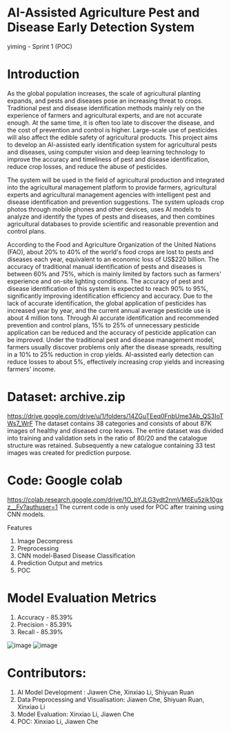 # AI-Assisted Agriculture Pest and Disease Early Detection System
yiming - Sprint 1 (POC)

# Introduction

As the global population increases, the scale of agricultural planting expands, and pests and diseases pose an increasing threat to crops. Traditional pest and disease identification methods mainly rely on the experience of farmers and agricultural experts, and are not accurate enough. At the same time, it is often too late to discover the disease, and the cost of prevention and control is higher. Large-scale use of pesticides will also affect the edible safety of agricultural products. This project aims to develop an AI-assisted early identification system for agricultural pests and diseases, using computer vision and deep learning technology to improve the accuracy and timeliness of pest and disease identification, reduce crop losses, and reduce the abuse of pesticides.

The system will be used in the field of agricultural production and integrated into the agricultural management platform to provide farmers, agricultural experts and agricultural management agencies with intelligent pest and disease identification and prevention suggestions. The system uploads crop photos through mobile phones and other devices, uses AI models to analyze and identify the types of pests and diseases, and then combines agricultural databases to provide scientific and reasonable prevention and control plans.

According to the Food and Agriculture Organization of the United Nations (FAO), about 20% to 40% of the world's food crops are lost to pests and diseases each year, equivalent to an economic loss of US$220 billion. The accuracy of traditional manual identification of pests and diseases is between 60% and 75%, which is mainly limited by factors such as farmers' experience and on-site lighting conditions. The accuracy of pest and disease identification of this system is expected to reach 90% to 95%, significantly improving identification efficiency and accuracy. Due to the lack of accurate identification, the global application of pesticides has increased year by year, and the current annual average pesticide use is about 4 million tons. Through AI accurate identification and recommended prevention and control plans, 15% to 25% of unnecessary pesticide application can be reduced and the accuracy of pesticide application can be improved. Under the traditional pest and disease management model, farmers usually discover problems only after the disease spreads, resulting in a 10% to 25% reduction in crop yields. AI-assisted early detection can reduce losses to about 5%, effectively increasing crop yields and increasing farmers' income.

# Dataset: archive.zip 
https://drive.google.com/drive/u/1/folders/14ZGuTEeq0FnbUme3Ab_QS3IoTWs7_WrF 
The dataset contains 38 categories and consists of about 87K images of healthy and diseased crop leaves. The entire dataset was divided into training and validation sets in the ratio of 80/20 and the catalogue structure was retained. Subsequently a new catalogue containing 33 test images was created for prediction purpose.

# Code: Google colab 
https://colab.research.google.com/drive/1O_bYJLG3ydt2nmVM6Eu5zik10gxz__Fv?authuser=1
The current code is only used for POC after training using CNN models.

Features
1. Image Decompress
2. Preprocessing
3. CNN model-Based Disease Classification
4. Prediction Output and metrics
5. POC

# Model Evaluation Metrics
1. Accuracy - 85.39%
2. Precision - 85.39%
3. Recall - 85.39%

![image](https://github.com/user-attachments/assets/6025ff74-717e-432d-8d91-66ef9b6ffbef)
![image](https://github.com/user-attachments/assets/05955bad-e0e3-4f6a-9edf-045ad69b5be7)

# Contributors:
1. AI Model Development : Jiawen Che, Xinxiao Li, Shiyuan Ruan
2. Data Preprocessing and Visualisation: Jiawen Che, Shiyuan Ruan, Xinxiao Li
3. Model Evaluation: Xinxiao Li, Jiawen Che
4. POC: Xinxiao Li, Jiawen Che








